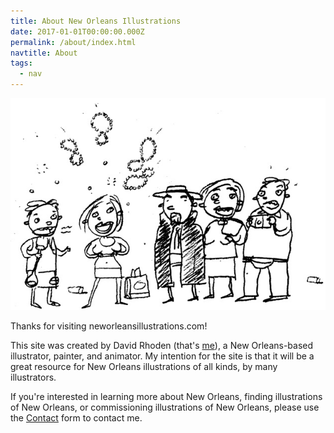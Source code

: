 ```yaml
---
title: About New Orleans Illustrations
date: 2017-01-01T00:00:00.000Z
permalink: /about/index.html
navtitle: About
tags:
  - nav
---
```

![Bourbon Street tourists on a Haunted History tour: illustration by David Rhoden](/static/img/touristsbig.jpg "Bourbon Street tourists on a Haunted History tour: illustration by David Rhoden")

Thanks for visiting neworleansillustrations.com!

This site was created by David Rhoden (that's <a href="http://davidrhoden.com/" target="_blank">me</a>), a New Orleans-based illustrator, painter, and animator. My intention for the site is that it will be a great resource for New Orleans illustrations of all kinds, by many illustrators.

If you're interested in learning more about New Orleans, finding illustrations of New Orleans, or commissioning illustrations of New Orleans, please use the [Contact](neworleansillustration.com/contact) form to contact me.
